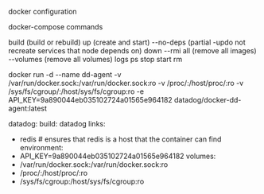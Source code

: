 docker configuration

docker-compose commands

build (build or rebuild)
up (create and start) --no-deps (partial -updo not recreate services that node depends on)
down --rmi all (remove all images) --volumes (remove all volumes)
logs
ps
stop
start
rm


docker run -d
--name dd-agent 
-v /var/run/docker.sock:/var/run/docker.sock:ro
-v /proc/:/host/proc/:ro
-v /sys/fs/cgroup/:/host/sys/fs/cgroup:ro
-e API_KEY=9a890044eb035102724a01565e964182
datadog/docker-dd-agent:latest

datadog:
  build: datadog
  links:
   - redis # ensures that redis is a host that the container can find
  environment:
   - API_KEY=9a890044eb035102724a01565e964182
  volumes:
   - /var/run/docker.sock:/var/run/docker.sock:ro
   - /proc/:/host/proc/:ro
   - /sys/fs/cgroup:/host/sys/fs/cgroup:ro
